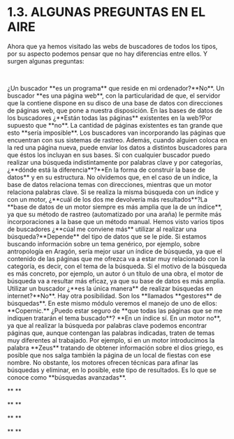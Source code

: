 
# 1.3. ALGUNAS PREGUNTAS EN EL AIRE

Ahora que ya hemos visitado las webs de buscadores de todos los tipos, por su aspecto podemos pensar que no hay diferencias entre ellos. Y surgen algunas preguntas:

 
<td width="221">¿Un buscador **es un programa** que reside en mi ordenador?</td><td width="431">**No**. Un buscador **es una página web**, con la particularidad de que, el servidor que la contiene dispone en su disco de una base de datos con direcciones de páginas web, que pone a nuestra disposición.</td>
<td width="221">En las bases de datos de los buscadores ¿**Están todas las páginas** existentes en la web?</td><td width="431">Por supuesto que **no**. La cantidad de páginas existentes es tan grande que esto **sería imposible**. Los buscadores van incorporando las páginas que encuentran con sus sistemas de rastreo. Además, cuando alguien coloca en la red una página nueva, puede enviar los datos a distintos buscadores para que éstos los incluyan en sus bases.</td>
<td width="221">Si con cualquier buscador puedo realizar una búsqueda indistintamente por palabras clave y por categorías, ¿**dónde está la diferencia**?</td><td width="431">**En la forma de construir la base de datos** y en su estructura. No olvidemos que, en el caso de un índice, la base de datos relaciona temas con direcciones, mientras que un motor relaciona palabras clave.</td>
<td width="221">Si se realiza la misma búsqueda con un índice y con un motor, ¿**cuál de los dos me devolvería más resultados**?</td><td width="431">La **base de datos de un motor siempre es más amplia que la de un índice**, ya que su método de rastreo (automatizado por una araña) le permite más incorporaciones a la base que un método manual.</td>
<td width="221">Hemos visto varios tipos de buscadores ¿**cúal me conviene más** utilizar al realizar una búsqueda?</td><td width="431">**Depende** del tipo de datos que se le pide. Si estamos buscando información sobre un tema genérico, por ejemplo, sobre antropología en Aragón, sería mejor usar un índice de búsqueda, ya que el contenido de las páginas que me ofrezca va a estar muy relacionado con la categoría, es decir, con el tema de la búsqueda. Si el motivo de la búsqueda es más concreto, por ejemplo, un autor ó un título de una obra, el motor de búsqueda va a resultar más eficaz, ya que su base de datos es más amplia.</td>
<td width="221">Utilizar un buscador ¿**es la única manera** de realizar búsquedas en internet?</td><td width="431">**No**. Hay otra posibilidad. Son los **llamados **gestores** de búsquedas**. En este mismo módulo veremos el manejo de uno de ellos: **Copernic.**</td>
<td width="221">¿Puedo estar seguro de **que todas las páginas que se me indiquen tratarán el tema buscado**? </td><td width="431">**En un índice sí. En un motor no**, ya que al realizar la búsqueda por palabras clave podemos encontrar páginas que, aunque contengan las palabras indicadas, traten de temas muy diferentes al trabajado. Por ejemplo, si en un motor introducimos la palabra **Zeus** tratando de obtener información sobre el dios griego, es posible que nos salga también la página de un local de fiestas con ese nombre. No obstante, los motores ofrecen técnicas para afinar las búsquedas y eliminar, en lo posible, este tipo de resultados. Es lo que se conoce como **búsquedas avanzadas**.</td>

** **

** **

** **

** **

